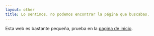 ```yaml
---
layout: other
title: Lo sentimos, no podemos encontrar la página que buscabas.
---
```


Esta web es bastante pequeña, prueba en la [pagina de inicio](/).
